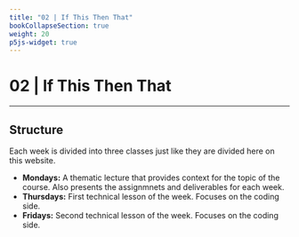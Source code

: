 ```yaml
---
title: "02 | If This Then That"
bookCollapseSection: true
weight: 20
p5js-widget: true
---
```


# 02 | If This Then That

---

## Structure

Each week is divided into three classes just like they are divided here on this website.

- **Mondays:** A thematic lecture that provides context for the topic of the course. Also presents the assignmnets and deliverables for each week.
- **Thursdays:** First technical lesson of the week. Focuses on the coding side.
- **Fridays:** Second technical lesson of the week. Focuses on the coding side.